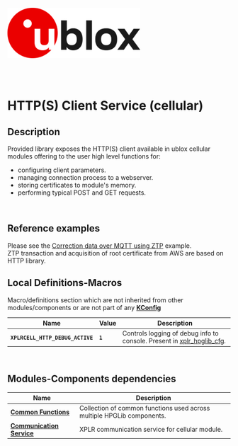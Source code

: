 ![u-blox](./../../../../media/shared/logos/ublox_logo.jpg)

<br>
<br>

# HTTP(S) Client Service (cellular)

## Description
Provided library exposes the HTTP(S) client available in ublox cellular modules offering to the user high level functions for:
- configuring client parameters.
- managing connection process to a webserver.
- storing certificates to module's memory.
- performing typical POST and GET requests.
<br>

## Reference examples
Please see the [Correction data over MQTT using ZTP](./../../../../examples/cellular/03_hpg_cell_mqtt_correction_ztp/) example.<br>
ZTP transaction and acquisition of root certificate from AWS are based on HTTP library.

## Local Definitions-Macros
Macro/definitions section which are not inherited from other modules/components or are not part of any **[KConfig](./../../../../docs/README_kconfig.md)**

Name | Value | Description
--- | --- | ---
**`XPLRCELL_HTTP_DEBUG_ACTIVE`** | **`1`** | Controls logging of debug info to console. Present in [xplr_hpglib_cfg](./../../xplr_hpglib_cfg.h).
<br>

## Modules-Components dependencies
Name | Description
--- | ---
**[Common Functions](./../common/)** | Collection of common functions used across multiple HPGLib components.
**[Communication Service](./../com_service/)** | XPLR communication service for cellular module.
<br>
